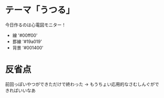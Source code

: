 # テーマ「うつる」
今日作るのは心電図モニター！
- 線 '#00ff00'
- 罫線 '#19a019'
- 背景 '#001400'

# 反省点
前回っぽいやつができただけで終わった
  → もうちょい応用的なさむしんぐができればいいなあ